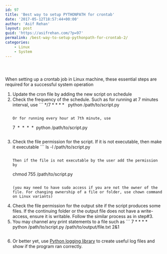 ```yaml
---
id: 97
title: 'Best way to setup PYTHONPATH for crontab'
date: '2017-05-12T18:57:44+00:00'
author: 'Asif Rehan'
layout: post
guid: 'https://asifrehan.com/?p=97'
permalink: /best-way-to-setup-pythonpath-for-crontab-2/
categories:
    - Linux
    - System
---
```


<article class="post-160 post type-post status-publish format-standard hentry category-uncategorized tag-coding tag-crontab tag-linux tag-programming tag-python tag-pythonpath tag-system" id="post-160"><header class="entry-header"></header></article><article class="post-120 post type-post status-publish format-standard hentry category-tech category-tech-tech tag-backend tag-crontab tag-linux tag-server tag-software tag-system" id="post-120"><div class="entry-content">When setting up a crontab job in Linux machine, these essential steps are required for a successful system operation

1. Update the cron file by adding the new script on schedule
2. Check the frequency of the schedule. Such as for running at 7 minutes interval, use ```
    */7 * * * *   python /path/to/script.py
    ```
    
    Or for running every hour at 7th minute, use
    
    ```
    7  *  *  *  *  python /path/to/script.py
    ```
3. Check the file permission for the script. If it is not executable, then make it executable ```
    ls -l /path/to/script.py
    ```
    
    Then if the file is not executable by the user add the permission by
    
    ```
    chmod 755 /path/to/script.py
    ```
    
    (you may need to have sudo access if you are not the owner of the file. For changing ownership of a file or folder, use chown command on Linux variants)
4. Check the file permission for the output site if the script produces some files. If the continuing folder or the output file does not have a write-access, ensure it is writable. Follow the similar process as in step#3.
5. You may channel any print statements to a file such as ```
    7 * * * * python /path/to/script.py /path/to/output/file.txt 2&1
    ```
6. Or better yet, use [Python logging library](https://web.archive.org/web/20170607032258/https://docs.python.org/2/library/logging.html) to create useful log files and show if the program ran correctly.

</div></article>